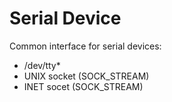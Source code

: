 # Serial Device

Common interface for serial devices:

* /dev/tty*
* UNIX socket (SOCK_STREAM)
* INET socet (SOCK_STREAM)
